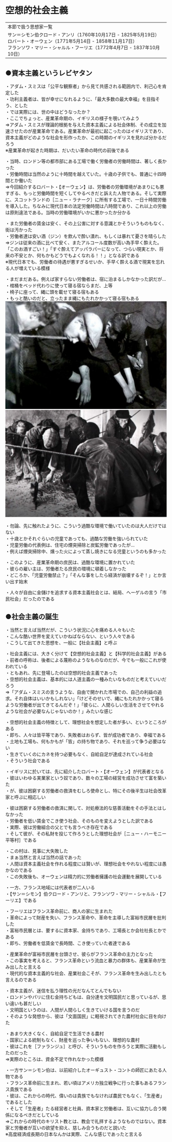 # 空想的社会主義

  
|                                                                                                                                                                                             |  
|---------------------------------------------------------------------------------------------------------------------------------------------------------------------------------------------|  
|本節で扱う思想家一覧                                                                                                                                                                         |  
|サン＝シモン伯クロード・アンリ（1760年10月17日 - 1825年5月19日）<br>ロバート・オーウェン（1771年5月14日 - 1858年11月17日）<br>フランソワ・マリー・シャルル・フーリエ（1772年4月7日 - 1837年10月10日）|  
  
  
  
  
## ●資本主義というレビヤタン  
・アダム・スミスは「公平な観察者」から見て共感される範囲内で、利己心を肯定した  
・功利主義者は、皆が幸せになれるように、「最大多数の最大幸福」を目指そう、とした  
・では実際には、世の中はどうなったか？  
・ここでちょっと、産業革命期の、イギリスの様子を覗いてみよう  
⇒アダム・スミスが理論的根拠を与えた資本主義による社会体制、その成立を加速させたのが産業革命である。産業革命が最初に起こったのはイギリスであり、資本主義がどのような社会を形作ったか、この時期のイギリスを見れば分かるだろう  
※産業革命が起きた時期は、だいたい革命の時代の前後である  
  
・当時、ロンドン等の都市部にある工場で働く労働者の労働時間は、著しく長かった  
・労働時間は当然のように十時間を越えていた。十歳の子供でも、普通に十四時間とか働いた  
⇒今回紹介するロバート・【オーウェン】は、労働者の労働環境があまりにも悪すぎる、もっと労働時間を短くしてやるべきだと訴えた人物である。そして実際に、スコットランドの［ニュー・ラナーク］に所有する工場で、一日十時間労働を導入した。ちなみに現代日本の法定労働時間は八時間であり、これ以上の労働は原則違法である。当時の労働環境がいかに悪かったか分かる  
  
・また労働者の賃金は安く、その上公害に対する意識とかそういうものもなく、街は汚かった  
・労働者達は安い酒（ジン）を飲んで酔い潰れ、もしくは暴れて憂さを晴らした  
⇒ジンは従来の酒に比べて安く、またアルコール度数が高い為手早く酔えた。「このお酒すごい！」「すぐ酔えてアッパラパーになって、つらい現実とか、将来の不安とか、何もかもどうでもよくなれる！！」となる訳である  
※現代日本でも、労働者の待遇が悪すぎるせいか、手早く酔える酒で現実を忘れる人が増えている模様  
  
  
・まだまだある。例えば家すらない労働者は、宿に泊まるしかなかった訳だが…  
・棺桶をベッド代わりに使って寝る宿ならまだ、上等  
・椅子に座って、縄に頭を載せて寝る宿もある  
・もっと酷いのだと、立ったまま縄にもたれかかって寝る宿もある  
![](media/image6.png)![](media/image7.png)  
  
  
・勿論、先に触れたように、こういう過酷な環境で働いていたのは大人だけではない  
・十歳とかそれぐらいの児童であっても、過酷な労働を強いられていた  
・児童労働の代表例は、住宅の煙突掃除と炭鉱労働であったが…  
・例えば煙突掃除中、燻った火によって蒸し焼きになる児童というのも多かった  
  
・このように、産業革命期の庶民は、過酷な環境に置かれていた  
・彼らの雇い主は、労働者たる庶民の環境に頓着しなかった  
・どころか、「児童労働禁止？」「そんな事をしたら経済が崩壊するぞ！」とか言い出す始末  
  
・人々が自由に金儲けを追求する資本主義社会とは、結局、ヘーゲルの言う「市民社会」だったのである  
  
## ●社会主義の誕生  
・当然と言えば当然だが、こういう状況に心を痛める人々もいた  
・こんな酷い世界を変えていかねばならない、という人々である  
・こうして出てきた思想を、一般に【社会主義】と呼ぶ  
  
・社会主義には、大きく分けて【空想的社会主義】と【科学的社会主義】がある  
・前者の呼称は、後者による蔑称のようなものなのだが、今でも一般にこれが使われている  
・ともあれ、先に登場したのは空想的社会主義であった  
・空想的社会主義は、基本的には人道主義の一種みたいなものだと考えていいだろう  
⇒「アダム・スミスの言うような、自由で開かれた市場での、自己の利益の追求。それ自体はいいかもしれない」「けどそのせいで、縄にもたれかかって寝るような労働者が出てきてるんだぞ！」「彼らに、人間らしい生活をさせてやれるような社会が必要なんじゃないのか！」みたいな感じ  
  
・空想的社会主義の特徴として、理想社会を想定した者が多い、というところがある  
・即ち、人々は皆平等であり、失敗者はおらず、皆が成功者であり、幸福である  
・土地も工場も、何もかもが「皆」の持ち物であり、それを巡って争う必要はない  
・生きていくのにカネを持つ必要もなく、自給自足が達成されている社会  
・そういう社会である  
  
・イギリスに於いては、先に紹介したロバート・【オーウェン】が代表者となる  
・彼はいわゆる実業家という奴であり、数々の工場の経営を成功させて富を築いた  
・が、彼は困窮する労働者の救済をむしろ使命とし、特にその後半生は社会改革家と呼ぶに相応しい  
  
・彼は困窮する労働者の救済に関して、対処療法的な慈善活動をその手法とはしなかった  
・労働者を低い賃金でこき使う社会、そのものを変えようとした訳である  
・実際、彼は労働組合の父とでも言うべき存在である  
・そして彼が、その私財を投じて作ろうとした理想社会が［ニュー・ハーモニー平等村］である  
  
・この村は、見事に大失敗した  
・まぁ当然と言えば当然の話であった  
・人間は資本主義社会を作れる程度には賢いが、理想社会をやれない程度には愚かなのである  
・この失敗後も、オーウェンは精力的に労働者擁護の社会運動を展開している  
  
・一方、フランス地域には代表者が二人いる  
・【サン＝シモン】伯クロード・アンリと、フランソワ・マリー・シャルル・【フーリエ】である  
  
・フーリエはフランス革命前に、商人の家に生まれた  
・革命によって財産を失い、フランス革命や、革命を主導した富裕市民層を批判した  
・富裕市民層とは、要するに資本家、金持ちであり、工場長とか会社社長とかである  
・即ち、労働者を低賃金で長時間、こき使っていた者達である  
  
  
・産業革命が富裕市民層を台頭させ、彼らがフランス革命の主力となった  
・この事実を考えると、フランス革命という流血と暴力の群体も、産業革命が生み出したと言える  
・現代的な資本主義的な社会、産業社会こそが、フランス革命を生み出したとも言えるのである  
  
・資本主義が、迷信を払う理性の光だなんてとんでもない  
・ロンドンやパリに住む金持ちどもは、自分達を文明国民だと思っているが、思い違いも甚だしい  
・文明国というのは、人間が人間らしく生きていける国を言うのだ  
・そのような発想から、彼は「文面国民」に軽視されてきた農村社会に目を向けた  
  
・あまり大きくなく、自給自足で生活できる農村  
・国家による統制もなく、財産を巡った争いもない、理想的な農村  
・彼はこれを［ファランジュ］と呼び、そういうものを作ろうと実際に活動もしたのだった  
⇒実際のところは、資金不足で作れなかった模様  
  
・一方サン＝シモン伯は、以前紹介したオーギュスト・コントの師匠にあたる人物である  
・フランス革命前に生まれ、若い頃はアメリカ独立戦争に行った事もあるフランス貴族である  
・彼は、これからの時代、偉いのは貴族でもなければ農民でもなく、「生産者」であるとした  
・そして「生産者」たる経営者と社員、資本家と労働者は、互いに協力し合う関係になるべきだとしている  
⇒これからの時代のキリスト教とは、教会で礼拝するようなものではない。資本家と労働者が互いの欲望を抑え、慈しみ合うものだと説いた  
※高度経済成長期の日本なんかは実際、こんな感じであったと言える  